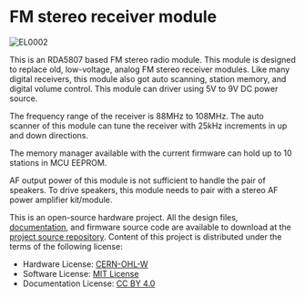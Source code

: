 # FM stereo receiver module
![EL0002]()

This is an RDA5807 based FM stereo radio module. This module is designed to replace old, low-voltage, analog FM stereo receiver modules. Like many digital receivers, this module also got auto scanning, station memory, and digital volume control. This module can driver using 5V to 9V DC power source.

The frequency range of the receiver is 88MHz to 108MHz. The auto scanner of this module can tune the receiver with 25kHz increments in up and down directions. 

The memory manager available with the current firmware can hold up to 10 stations in MCU EEPROM. 

AF output power of this module is not sufficient to handle the pair of speakers. To drive speakers, this module needs to pair with a stereo AF power amplifier kit/module.

This is an open-source hardware project. All the design files, [documentation](), and firmware source code are available to download at the [project source repository](https://github.com/dilshan/rda5807-fm-radio-module/tree/main/firmware). Content of this project is distributed under the terms of the following license:

 - Hardware License: [CERN-OHL-W](https://opensource.org/CERN-OHL-W)
 - Software License: [MIT License](https://github.com/dilshan/rda5807-fm-radio-module/blob/main/LICENSE)
 - Documentation License: [CC BY 4.0](https://creativecommons.org/licenses/by/4.0)
